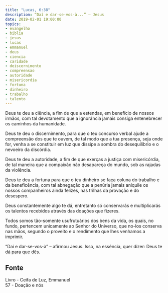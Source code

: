 ```yaml
---
title: "Lucas, 6:38"
description: “Daí e dar-se-vos-à...” – Jesus
date: 2019-02-01 19:00:00
topics: 
- evangelho
- biblia
- jesus
- lucas
- emmanuel
- deus
- ciencia
- caridade
- deiscernimento
- compreensao
- autoridade
- misericordia
- fortuna
- dinheiro
- trabalho
- talento
---
```


Deus te deu a ciência, a fim de que a estendas, em benefício de nossos irmãos, com tal
devotamento que a ignorância jamais consiga entenebrecer os caminhos da humanidade.

Deus te deu o discernimento, para que o teu concurso verbal ajude a compreensão dos que
te ouvem, de tal modo que a tua presença, seja onde for, venha a se constituir em luz que
dissipe a sombra do desequilíbrio e o nevoeiro da discórdia.

Deus te deu a autoridade, a fim de que exerças a justiça com misericórdia, de tal maneira
que a compaixão não desapareça do mundo, sob as rajadas da violência.

Deus te deu a fortuna para que o teu dinheiro se faça coluna do trabalho e da beneficência,
com tal abnegação que a penúria jamais aniquile os nossos companheiros ainda felizes, nas
trilhas da provação e do desespero.

Deus constantemente algo te dá, entretanto só conservarás e multiplicarás os talentos
recebidos através das doações que fizeres.

Todos somos tão-somente usufrutuários dos bens da vida, os quais, no fundo, pertencem
unicamente ao Senhor do Universo, que no-los conserva nas mãos, segundo o proveito e o
rendimento que lhes venhamos a imprimir.

“Daí e dar-se-vos-à” – afirmou Jesus. Isso, na essência, quer dizer: Deus te dá
para que dês.


## Fonte
Livro - Ceifa de Luz, Emmanuel    
57 - Doação e nós
